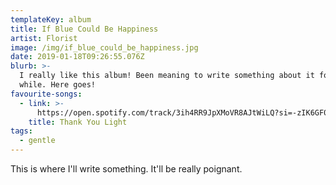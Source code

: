 ```yaml
---
templateKey: album
title: If Blue Could Be Happiness
artist: Florist
image: /img/if_blue_could_be_happiness.jpg
date: 2019-01-18T09:26:55.076Z
blurb: >-
  I really like this album! Been meaning to write something about it for a
  while. Here goes!
favourite-songs:
  - link: >-
      https://open.spotify.com/track/3ih4RR9JpXMoVR8AJtWiLQ?si=-zIK6GF0S4KQEL7fJVdyig
    title: Thank You Light
tags:
  - gentle
---
```

This is where I'll write something. It'll be really poignant.

